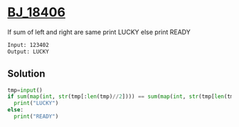 # [BJ_18406](https://acmicpc.net/problem/18406)

If sum of left and right are same print LUCKY else print READY

```txt
Input: 123402
Output: LUCKY
```

## Solution

```py
tmp=input()
if sum(map(int, str(tmp[:len(tmp)//2]))) == sum(map(int, str(tmp[len(tmp)//2:]))):
  print("LUCKY")
else:
  print("READY")
```
